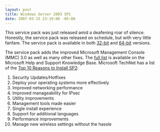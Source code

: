```yaml
---
layout: post
title: Windows Server 2003 SP2
date: 2007-03-15 23:19:00 -05:00
---
```


This service pack was just released amid a deafening roar of silence. Honestly, the service pack was released on schedule, but with very little fanfare. The service pack is available in both [32-bit](http://www.microsoft.com/downloads/details.aspx?FamilyID=95ac1610-c232-4644-b828-c55eec605d55&DisplayLang=en "Windows Server 2003 Service Pack 2 (32-bit x86)") and [64-bit](http://www.microsoft.com/downloads/details.aspx?familyid=08FEC2F5-6E3B-4E0D-9314-646414D0A421&displaylang=en "Windows Server 2003 Service Pack 2 for x64 Editions") versions.

The service pack adds the improved Microsoft Management Console (MMC) 3.0 as well as many other fixes. The [full list](http://support.microsoft.com/kb/914962) is available on the Microsoft Help and Support Knowledge Base. Microsoft TechNet has a list of the [Top 10 Reasons to Install SP2](http://www.microsoft.com/technet/windowsserver/sp2/top-reasons.mspx):

1.  Security Updates/Hotfixes
2.  Deploy your operating systems more effectively
3.  Improved networking performance
4.  Improved manageability for IPsec
5.  Utility improvements
6.  Management tools made easier
7.  Single install experience
8.  Support for additional languages
9.  Performance improvements
10.  Manage new wireless settings without the hassle
